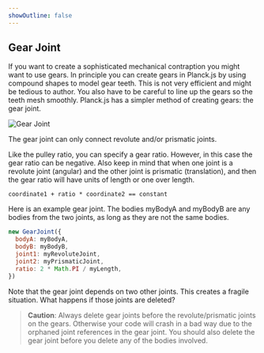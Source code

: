 ```yaml
---
showOutline: false
---
```


## Gear Joint
If you want to create a sophisticated mechanical contraption you might
want to use gears. In principle you can create gears in Planck.js by using
compound shapes to model gear teeth. This is not very efficient and
might be tedious to author. You also have to be careful to line up the
gears so the teeth mesh smoothly. Planck.js has a simpler method of creating
gears: the gear joint.

![Gear Joint](/images/gear_joint.gif)

The gear joint can only connect revolute and/or prismatic joints.

Like the pulley ratio, you can specify a gear ratio. However, in this
case the gear ratio can be negative. Also keep in mind that when one
joint is a revolute joint (angular) and the other joint is prismatic
(translation), and then the gear ratio will have units of length or one
over length.

```
coordinate1 + ratio * coordinate2 == constant
```

Here is an example gear joint. The bodies myBodyA and myBodyB are any
bodies from the two joints, as long as they are not the same bodies.

```js
new GearJoint({
  bodyA: myBodyA,
  bodyB: myBodyB,
  joint1: myRevoluteJoint,
  joint2: myPrismaticJoint,
  ratio: 2 * Math.PI / myLength,
})
```

Note that the gear joint depends on two other joints. This creates a
fragile situation. What happens if those joints are deleted?

> **Caution**:
> Always delete gear joints before the revolute/prismatic joints on the
> gears. Otherwise your code will crash in a bad way due to the orphaned
> joint references in the gear joint. You should also delete the gear joint
> before you delete any of the bodies involved.
